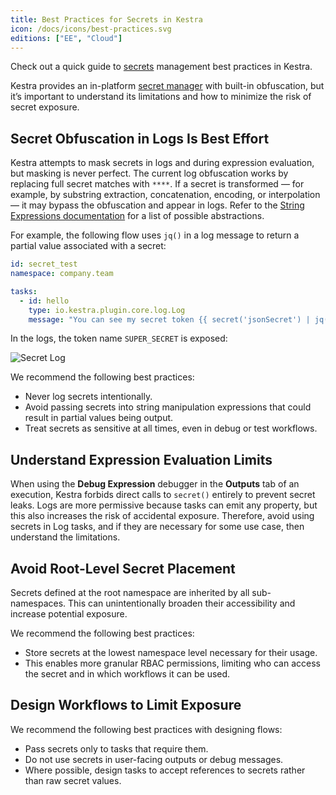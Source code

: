 ```yaml
---
title: Best Practices for Secrets in Kestra
icon: /docs/icons/best-practices.svg
editions: ["EE", "Cloud"]
---
```


Check out a quick guide to [secrets](../06.enterprise/02.governance/secrets.md) management best practices in Kestra.

Kestra provides an in-platform [secret manager](../06.enterprise/02.governance/secrets-manager.md) with built-in obfuscation, but it’s important to understand its limitations and how to minimize the risk of secret exposure.

## Secret Obfuscation in Logs Is Best Effort

Kestra attempts to mask secrets in logs and during expression evaluation, but masking is never perfect.
The current log obfuscation works by replacing full secret matches with `****`. If a secret is transformed — for example, by substring extraction, concatenation, encoding, or interpolation — it may bypass the obfuscation and appear in logs. Refer to the [String Expressions documentation](../expressions/index.md#string-filters) for a list of possible abstractions.

For example, the following flow uses `jq()` in a log message to return a partial value associated with a secret:

```yaml
id: secret_test
namespace: company.team

tasks:
  - id: hello
    type: io.kestra.plugin.core.log.Log
    message: "You can see my secret token {{ secret('jsonSecret') | jq('.token') }}"
```
In the logs, the token name `SUPER_SECRET` is exposed:

![Secret Log](/docs/best-practices/secret-log.png)

We recommend the following best practices:

- Never log secrets intentionally.
- Avoid passing secrets into string manipulation expressions that could result in partial values being output.
- Treat secrets as sensitive at all times, even in debug or test workflows.

## Understand Expression Evaluation Limits

When using the **Debug Expression** debugger in the **Outputs** tab of an execution, Kestra forbids direct calls to `secret()` entirely to prevent secret leaks. Logs are more permissive because tasks can emit any property, but this also increases the risk of accidental exposure. Therefore, avoid using secrets in Log tasks, and if they are necessary for some use case, then understand the limitations.

## Avoid Root-Level Secret Placement

Secrets defined at the root namespace are inherited by all sub-namespaces. This can unintentionally broaden their accessibility and increase potential exposure.

We recommend the following best practices:

- Store secrets at the lowest namespace level necessary for their usage.
- This enables more granular RBAC permissions, limiting who can access the secret and in which workflows it can be used.

## Design Workflows to Limit Exposure

We recommend the following best practices with designing flows:

- Pass secrets only to tasks that require them.
- Do not use secrets in user-facing outputs or debug messages.
- Where possible, design tasks to accept references to secrets rather than raw secret values.
